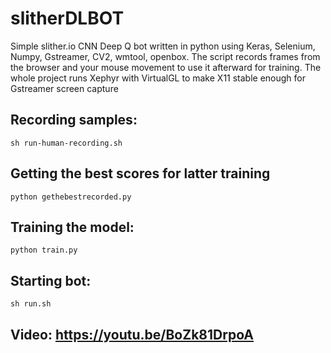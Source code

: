 # slitherDLBOT
Simple slither.io CNN Deep Q bot written in python using Keras, Selenium, Numpy, Gstreamer, CV2, wmtool, openbox. The script records frames from the browser and your mouse movement to use it afterward for training. The whole project runs Xephyr with VirtualGL to make X11 stable enough for Gstreamer screen capture
## Recording samples: 
```
sh run-human-recording.sh
```

## Getting the best scores for latter training 
```
python gethebestrecorded.py 
```

## Training the model:

```
python train.py
```

## Starting bot:
```
sh run.sh
```

## Video: https://youtu.be/BoZk81DrpoA
